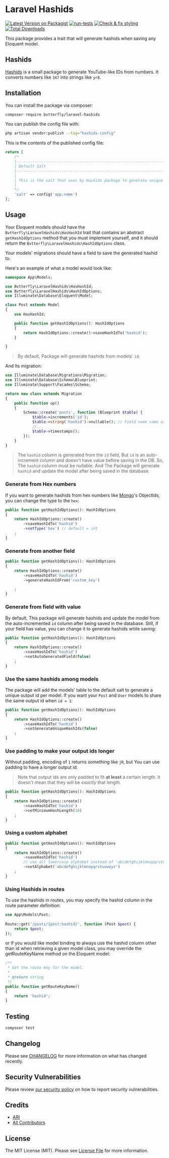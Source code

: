 # Laravel Hashids

[![Latest Version on Packagist](https://img.shields.io/packagist/v/bvtterfly/laravel-hashids.svg?style=flat-square)](https://packagist.org/packages/bvtterfly/laravel-hashids)
[![run-tests](https://github.com/bvtterfly/laravel-hashids/actions/workflows/run-tests.yml/badge.svg)](https://github.com/bvtterfly/laravel-hashids/actions/workflows/run-tests.yml)
[![Check & fix styling](https://github.com/bvtterfly/laravel-hashids/actions/workflows/php-cs-fixer.yml/badge.svg)](https://github.com/bvtterfly/laravel-hashids/actions/workflows/php-cs-fixer.yml)
[![Total Downloads](https://img.shields.io/packagist/dt/bvtterfly/laravel-hashids.svg?style=flat-square)](https://packagist.org/packages/bvtterfly/laravel-hashids)

This package provides a trait that will generate hashids when saving any Eloquent model.
 
## Hashids

[Hashids](https://github.com/vinkla/hashids) is a small package to generate YouTube-like IDs from numbers. It converts numbers like `347` into strings like `yr8`.

## Installation

You can install the package via composer:

```bash
composer require bvtterfly/laravel-hashids
```

You can publish the config file with:

```bash
php artisan vendor:publish --tag="hashids-config"
```

This is the contents of the published config file:

```php
return [
    /*
    |--------------------------------------------------------------------------
    | Default Salt
    |--------------------------------------------------------------------------
    |
    | This is the salt that uses by Hashids package to generate unique id.
    |
    */
    'salt' => config('app.name')
];
```

## Usage

Your Eloquent models should have the ` Bvtterfly\LaravelHashids\HasHashId` trait that contains an abstract `getHashIdOptions` method that you must implement yourself, and it should return the `Bvtterfly\LaravelHashids\HashIdOptions` class.

Your models' migrations should have a field to save the generated hashid to.

Here's an example of what a model would look like:

```php
namespace App\Models;

use Bvtterfly\LaravelHashids\HasHashId;
use Bvtterfly\LaravelHashids\HashIdOptions;
use Illuminate\Database\Eloquent\Model;

class Post extends Model
{
    use HasHashId;

    public function getHashIdOptions(): HashIdOptions
    {
        return HashIdOptions::create()->saveHashIdTo('hashid');
    }

}
```
> By default, Package will generate hashids from models' `id`.

And Its migration: 

```php
use Illuminate\Database\Migrations\Migration;
use Illuminate\Database\Schema\Blueprint;
use Illuminate\Support\Facades\Schema;

return new class extends Migration
{
    public function up()
    {
        Schema::create('posts', function (Blueprint $table) {
            $table->increments('id');
            $table->string('hashid')->nullable(); // Field name same as your `saveHashIdTo`
            //...
            $table->timestamps();
        });
    }
}
```
> The `hashid` column is generated from the `id` field, But `id` is an auto-increment column and doesn't have value before saving in the DB. So, The `hashid` column must be nullable. And The Package will generate `hashid` and update the model after being saved in the database.

### Generate from Hex numbers

If you want to generate hashids from hex numbers like [Mongo](https://www.mongodb.com)'s ObjectIds, you can change the type to the `hex`:

```php
public function getHashIdOptions(): HashIdOptions
{
    return HashIdOptions::create()
        ->saveHashIdTo('hashid')
        ->setType('hex') // default = int
    ;
}
```

### Generate from another field
```php
public function getHashIdOptions(): HashIdOptions
{
    return HashIdOptions::create()
        ->saveHashIdTo('hashid')
        ->generateHashIdFrom('custom_key')

    ;
}
```

### Generate from field with value

By default, This package will generate hashids and update the model from the auto-incremented `id` column after being saved in the database. Still, if your field has value, you can change it to generate hashids while saving:

```php
public function getHashIdOptions(): HashIdOptions
{
    return HashIdOptions::create()
        ->saveHashIdTo('hashid')
        ->setAutoGeneratedField(false)
    ;
}
```

### Use the same hashids among models

The package will add the models' table to the default salt to generate a unique output id per model. If you want your `Post` and `User` models to share the same output id when `id = 1`:

```php
public function getHashIdOptions(): HashIdOptions
{
    return HashIdOptions::create()
        ->saveHashIdTo('hashid')
        ->setGenerateUniqueHashIds(false)
    ;
}
```

### Use padding to make your output ids longer

Without padding, encoding of `1` returns something like `jR`, but You can use padding to have a longer output id.

> Note that output ids are only padded to fit **at least** a certain length. It doesn't mean that they will be *exactly* that length.


```php
public function getHashIdOptions(): HashIdOptions
{
    return HashIdOptions::create()
        ->saveHashIdTo('hashid')
        ->setMinimumHashLength(10)
    ;
}
```

### Using a custom alphabet
```php
public function getHashIdOptions(): HashIdOptions
{
    return HashIdOptions::create()
        ->saveHashIdTo('hashid')
        // use all lowercase alphabet instead of 'abcdefghijklmnopqrstuvwxyzABCDEFGHIJKLMNOPQRSTUVWXYZ1234567890'
        ->setAlphabet('abcdefghijklmnopqrstuvwxyz') 
    ;
}
```

### Using Hashids in routes

To use the hashids in routes, you may specify the hashid column in the route parameter definition:

```php
use App\Models\Post;
 
Route::get('/posts/{post:hashid}', function (Post $post) {
    return $post;
});
```
or If you would like model binding to always use the hashid column other than id when retrieving a given model class, you may override the getRouteKeyName method on the Eloquent model:

```php
/**
 * Get the route key for the model.
 *
 * @return string
 */
public function getRouteKeyName()
{
    return 'hashid';
}
```


## Testing

```bash
composer test
```

## Changelog

Please see [CHANGELOG](CHANGELOG.md) for more information on what has changed recently.


## Security Vulnerabilities

Please review [our security policy](../../security/policy) on how to report security vulnerabilities.

## Credits

- [ARI](https://github.com/bvtterfly)
- [All Contributors](../../contributors)

## License

The MIT License (MIT). Please see [License File](LICENSE.md) for more information.
